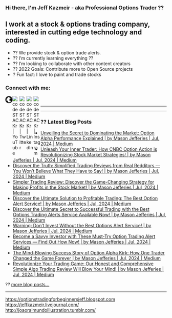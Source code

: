 

<!--
**jeffkazmeir/jeffkazmeir** is a ✨ _special_ ✨ repository because its `README.md` (this file) appears on your GitHub profile.

Here are some ideas to get you started:

- 🔭 I’m currently working on ...
- 🌱 I’m currently learning ...
- 👯 I’m looking to collaborate on ...
- 🤔 I’m looking for help with ...
- 💬 Ask me about ...
- 📫 How to reach me: ...
- 😄 Pronouns: ...
- ⚡ Fun fact: ...
-->
### Hi there, I'm Jeff Kazmeir - aka Professional Options Trader ??
## I work at a stock & options trading company, interested in cutting edge technology and coding.

- ?? We provide stock & option trade alerts.
- ?? I’m currently learning everything ??
- ?? I’m looking to collaborate with other content creators
- ?? 2022 Goals: Contribute more to Open Source projects
- ? Fun fact: I love to paint and trade stocks


### Connect with me:

[<img align="left" alt="codeSTACKr.com" width="22px" src="https://raw.githubusercontent.com/iconic/open-iconic/master/svg/globe.svg" />][website]
[<img align="left" alt="codeSTACKr | YouTube" width="22px" src="https://cdn.jsdelivr.net/npm/simple-icons@v3/icons/youtube.svg" />][youtube]
[<img align="left" alt="codeSTACKr | Twitter" width="22px" src="https://cdn.jsdelivr.net/npm/simple-icons@v3/icons/twitter.svg" />][twitter]
[<img align="left" alt="codeSTACKr | LinkedIn" width="22px" src="https://cdn.jsdelivr.net/npm/simple-icons@v3/icons/linkedin.svg" />][linkedin]
[<img align="left" alt="codeSTACKr | Instagram" width="22px" src="https://cdn.jsdelivr.net/npm/simple-icons@v3/icons/instagram.svg" />][instagram]

<br />

---

---

### ?? Latest Blog Posts

<!-- BLOG-POST-LIST:START -->
- [Unveiling the Secret to Dominating the Market: Option Alpha Performance Explained | by Mason Jefferies | Jul, 2024 | Medium](https://tradingoptionsforbeginners.medium.com/unveiling-the-secret-to-dominating-the-market-option-alpha-performance-explained-49feee496285?source=ifttt--------------3)
- [Unleash Your Inner Trader: How CNBC Option Action is Revolutionizing Stock Market Strategies! | by Mason Jefferies | Jul, 2024 | Medium](https://tradingoptionsforbeginners.medium.com/unleash-your-inner-trader-how-cnbc-option-action-is-revolutionizing-stock-market-strategies-083c49ea9cf9?source=ifttt--------------3)
- [Discover the Truth: Simplified Trading Reviews from Real Redditors — You Won’t Believe What They Have to Say! | by Mason Jefferies | Jul, 2024 | Medium](https://tradingoptionsforbeginners.medium.com/discover-the-truth-simplified-trading-reviews-from-real-redditors-you-wont-believe-what-they-f428684770b0?source=ifttt--------------3)
- [Simpler Trading Review: Discover the Game-Changing Strategy for Making Profits in the Stock Market! | by Mason Jefferies | Jul, 2024 | Medium](https://tradingoptionsforbeginners.medium.com/simpler-trading-review-discover-the-game-changing-strategy-for-making-profits-in-the-stock-market-ee2b2fa45fcc?source=ifttt--------------3)
- [Discover the Ultimate Solution to Profitable Trading: The Best Option Alert Service! | by Mason Jefferies | Jul, 2024 | Medium](https://tradingoptionsforbeginners.medium.com/discover-the-ultimate-solution-to-profitable-trading-the-best-option-alert-service-1c1c9e3cfb03?source=ifttt--------------3)
- [Discover the Ultimate Secret to Successful Trading with the Best Options Trading Alerts Service Available Now! | by Mason Jefferies | Jul, 2024 | Medium](https://tradingoptionsforbeginners.medium.com/discover-the-ultimate-secret-to-successful-trading-with-the-best-options-trading-alerts-service-35bb3eec4f26?source=ifttt--------------3)
- [Warning: Don’t Invest Without the Best Options Alert Service! | by Mason Jefferies | Jul, 2024 | Medium](https://tradingoptionsforbeginners.medium.com/warning-dont-invest-without-the-best-options-alert-service-056314446346?source=ifttt--------------3)
- [Become a Savvy Investor with These Must-Try Option Trading Alert Services — Find Out How Now! | by Mason Jefferies | Jul, 2024 | Medium](https://tradingoptionsforbeginners.medium.com/become-a-savvy-investor-with-these-must-try-option-trading-alert-services-find-out-how-now-ed57dfc613c8?source=ifttt--------------3)
- [The Mind-Blowing Success Story of Option Alpha Kirk: How One Trader Changed the Game Forever | by Mason Jefferies | Jul, 2024 | Medium](https://tradingoptionsforbeginners.medium.com/the-mind-blowing-success-story-of-option-alpha-kirk-how-one-trader-changed-the-game-forever-6c7805ef128c?source=ifttt--------------3)
- [Revolutionize Your Trading Game: Our Honest and Comprehensive Simple Algo Trading Review Will Blow Your Mind! | by Mason Jefferies | Jul, 2024 | Medium](https://tradingoptionsforbeginners.medium.com/revolutionize-your-trading-game-our-honest-and-comprehensive-simple-algo-trading-review-will-blow-b9a665bea04d?source=ifttt--------------3)
<!-- BLOG-POST-LIST:END -->

?? [more blog posts...](https://theministerofcapitalism.com/blog/)

---


[website]: https://kingtradingsystems.com/blog/
[twitter]: https://twitter.com/optionstradejef
[youtube]: https://www.youtube.com/channel/UCEo82TuA0YdbXyO2oPecIHQ
[instagram]: https://tradingoptionsforbeginners.medium.com
[linkedin]: https://ca.linkedin.com/in/theministerofcapitalism
 https://optionstradingforbeginnersjeff.blogspot.com
 https://jeffkazmeir.livejournal.com/
 http://joaoraimundoillustration.tumblr.com/



